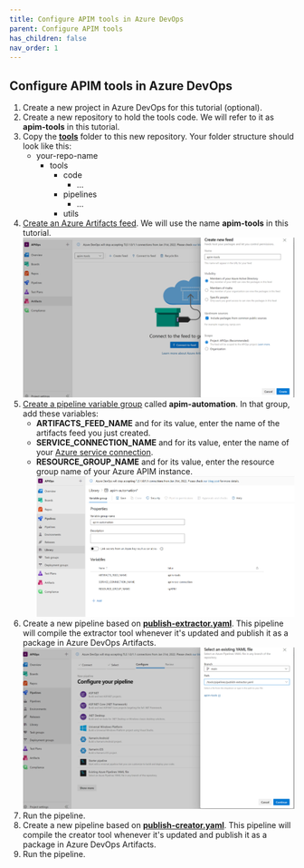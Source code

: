 ```yaml
---
title: Configure APIM tools in Azure DevOps
parent: Configure APIM tools
has_children: false
nav_order: 1
---
```



## Configure APIM tools in Azure DevOps

1. Create a new project in Azure DevOps for this tutorial (optional).
2. Create a new repository to hold the tools code. We will refer to it as **apim-tools** in this tutorial.
3. Copy the [**tools**](https://github.com/Azure/apiops/tree/main/tools) folder  to this new repository. Your folder structure should look like this:
    - your-repo-name
        - tools
            - code
                - ...
            - pipelines
                - ...
            - utils
4. [Create an Azure Artifacts feed](https://docs.microsoft.com/en-us/azure/devops/artifacts/concepts/feeds?view=azure-devops#create-a-feed). We will use the name **apim-tools** in this tutorial.
![artifacts_feed](../../assets/images/artifacts_feed.png)
5. [Create a pipeline variable group](https://docs.microsoft.com/en-us/azure/devops/pipelines/library/variable-groups?view=azure-devops&tabs=classic#create-a-variable-group) called **apim-automation**. In that group, add these variables:
    - **ARTIFACTS_FEED_NAME** and for its value, enter the name of the artifacts feed you just created.
    - **SERVICE_CONNECTION_NAME** and for its value, enter the name of your [Azure service connection](https://docs.microsoft.com/en-us/azure/devops/pipelines/library/service-endpoints?view=azure-devops&tabs=yaml).
    - **RESOURCE_GROUP_NAME** and for its value, enter the resource group name of your Azure APIM instance.
![pipeline variable group](../../assets/images/variable_groups.png)
6. Create a new pipeline based on [**publish-extractor.yaml**](https://github.com/Azure/apiops/tree/main/tools/pipelines/publish-extractor.yaml). This pipeline will compile the extractor tool whenever it's updated and publish it as a package in Azure DevOps Artifacts.
![extractor pipeline](../../assets/images/extractor_pipeline.png)
7. Run the pipeline.
8. Create a new pipeline based on [**publish-creator.yaml**](https://github.com/Azure/apiops/tree/main/tools/pipelines/publish-creator.yaml). This pipeline will compile the creator tool whenever it's updated and publish it as a package in Azure DevOps Artifacts.
9. Run the pipeline.